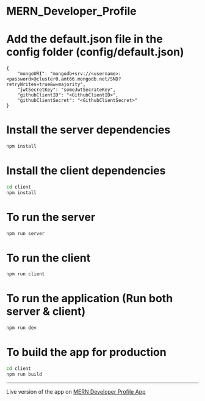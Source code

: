 # MERN_Developer_Profile

# Add the default.json file in the config folder (config/default.json)

```
{
    "mongoURI": "mongodb+srv://<username>:<password>@cluster0.amt66.mongodb.net/SND?retryWrites=true&w=majority",
    "jwtSecretKey": "someJwtSecrateKey",
    "githubClientID": "<GithubClientID>",
    "githubClientSecret": "<GithubClientSecret>"
}
```

# Install the server dependencies
```bash
npm install
```

# Install the client dependencies
```bash
cd client
npm install
```

# To run the server
```bash
npm run server
```

# To run the client
```bash
npm run client
```

# To run the application (Run both server & client)
```bash
npm run dev
```

# To build the app for production
```bash
cd client
npm run build
```

---

Live version of the app on [MERN Developer Profile App](https://glacial-beach-79161.herokuapp.com/)
